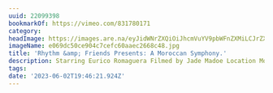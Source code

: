 ```yaml
---
uuid: 22099398
bookmarkOf: https://vimeo.com/831780171
category: 
headImage: https://images.are.na/eyJidWNrZXQiOiJhcmVuYV9pbWFnZXMiLCJrZXkiOiIyMjA5OTM5OC9vcmlnaW5hbF9lMDY5ZGM1MGNlOTA0YzdjZWZjNjBhYWVjMjY2OGM0OC5qcGciLCJlZGl0cyI6eyJyZXNpemUiOnsid2lkdGgiOjEyMDAsImhlaWdodCI6MTIwMCwiZml0IjoiaW5zaWRlIiwid2l0aG91dEVubGFyZ2VtZW50Ijp0cnVlfSwid2VicCI6eyJxdWFsaXR5Ijo5MH0sImpwZWciOnsicXVhbGl0eSI6OTB9LCJyb3RhdGUiOm51bGx9fQ==?bc=0
imageName: e069dc50ce904c7cefc60aaec2668c48.jpg
title: 'Rhythm &amp; Friends Presents: A Moroccan Symphony.'
description: Starring Eurico Romaguera Filmed by Jade Madoe Location Morocco
tags: 
date: '2023-06-02T19:46:21.924Z'
---
```

